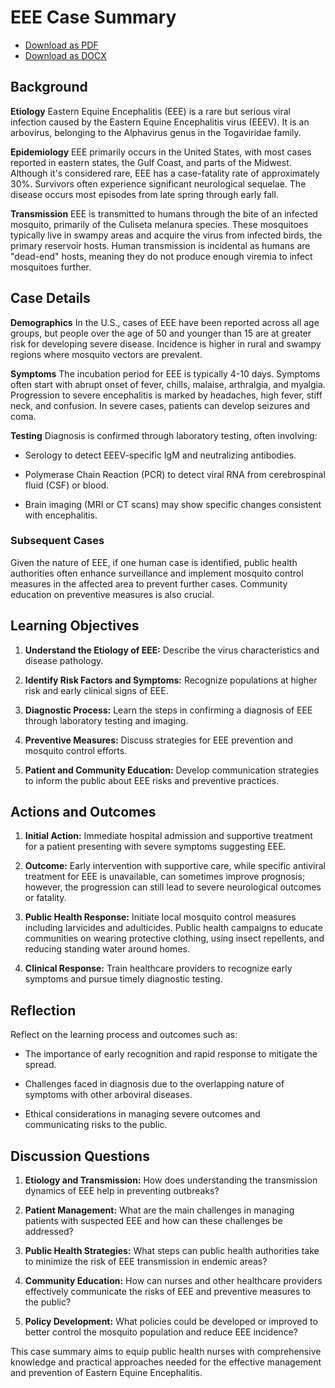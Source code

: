 # EEE Case Summary
- [Download as PDF](eee3.pdf)
- [Download as DOCX](eee3.docx)



## Background

**Etiology**
Eastern Equine Encephalitis (EEE) is a rare but serious viral infection caused by the Eastern Equine Encephalitis virus (EEEV). It is an arbovirus, belonging to the Alphavirus genus in the Togaviridae family.

**Epidemiology**
EEE primarily occurs in the United States, with most cases reported in eastern states, the Gulf Coast, and parts of the Midwest. Although it's considered rare, EEE has a case-fatality rate of approximately 30%. Survivors often experience significant neurological sequelae. The disease occurs most episodes from late spring through early fall.

**Transmission**
EEE is transmitted to humans through the bite of an infected mosquito, primarily of the Culiseta melanura species. These mosquitoes typically live in swampy areas and acquire the virus from infected birds, the primary reservoir hosts. Human transmission is incidental as humans are "dead-end" hosts, meaning they do not produce enough viremia to infect mosquitoes further.

## Case Details

**Demographics**
In the U.S., cases of EEE have been reported across all age groups, but people over the age of 50 and younger than 15 are at greater risk for developing severe disease. Incidence is higher in rural and swampy regions where mosquito vectors are prevalent.

**Symptoms**
The incubation period for EEE is typically 4-10 days. Symptoms often start with abrupt onset of fever, chills, malaise, arthralgia, and myalgia. Progression to severe encephalitis is marked by headaches, high fever, stiff neck, and confusion. In severe cases, patients can develop seizures and coma.

**Testing**
Diagnosis is confirmed through laboratory testing, often involving:

- Serology to detect EEEV-specific IgM and neutralizing antibodies.

- Polymerase Chain Reaction (PCR) to detect viral RNA from cerebrospinal fluid (CSF) or blood.

- Brain imaging (MRI or CT scans) may show specific changes consistent with encephalitis.

### Subsequent Cases

Given the nature of EEE, if one human case is identified, public health authorities often enhance surveillance and implement mosquito control measures in the affected area to prevent further cases. Community education on preventive measures is also crucial.

## Learning Objectives

1. **Understand the Etiology of EEE:**
   Describe the virus characteristics and disease pathology.
   
2. **Identify Risk Factors and Symptoms:**
   Recognize populations at higher risk and early clinical signs of EEE.
   
3. **Diagnostic Process:**
   Learn the steps in confirming a diagnosis of EEE through laboratory testing and imaging.
   
4. **Preventive Measures:**
   Discuss strategies for EEE prevention and mosquito control efforts.
   
5. **Patient and Community Education:**
   Develop communication strategies to inform the public about EEE risks and preventive practices.

## Actions and Outcomes

1. **Initial Action:**
   Immediate hospital admission and supportive treatment for a patient presenting with severe symptoms suggesting EEE.
   
2. **Outcome:**
   Early intervention with supportive care, while specific antiviral treatment for EEE is unavailable, can sometimes improve prognosis; however, the progression can still lead to severe neurological outcomes or fatality.

3. **Public Health Response:**
   Initiate local mosquito control measures including larvicides and adulticides. Public health campaigns to educate communities on wearing protective clothing, using insect repellents, and reducing standing water around homes.

4. **Clinical Response:**
   Train healthcare providers to recognize early symptoms and pursue timely diagnostic testing.

## Reflection

Reflect on the learning process and outcomes such as:

- The importance of early recognition and rapid response to mitigate the spread.

- Challenges faced in diagnosis due to the overlapping nature of symptoms with other arboviral diseases.

- Ethical considerations in managing severe outcomes and communicating risks to the public.

## Discussion Questions

1. **Etiology and Transmission:**
   How does understanding the transmission dynamics of EEE help in preventing outbreaks?

2. **Patient Management:**
   What are the main challenges in managing patients with suspected EEE and how can these challenges be addressed?

3. **Public Health Strategies:**
   What steps can public health authorities take to minimize the risk of EEE transmission in endemic areas?

4. **Community Education:**
   How can nurses and other healthcare providers effectively communicate the risks of EEE and preventive measures to the public?

5. **Policy Development:**
   What policies could be developed or improved to better control the mosquito population and reduce EEE incidence?



This case summary aims to equip public health nurses with comprehensive knowledge and practical approaches needed for the effective management and prevention of Eastern Equine Encephalitis.
